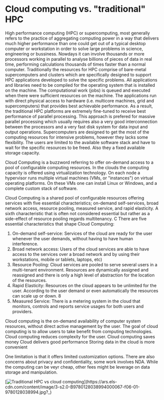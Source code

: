 # Cloud computing vs. "traditional" HPC

High performance computing (HPC) or  supercomputing, most generally refers to the practice of aggregating computing power in a way that delivers much higher performance than one could get out of a typical desktop computer or workstation in order to solve large problems in science, engineering or bussiness.
Nowdays it can involve thousands or more processors working in parallel to analyse billions of pieces of data in real time, performing calculations thousands of times faster than a normal computer. Traditionally the resources for HPC comprise of bare-metal supercomputers and clusters which  are specifically designed to support HPC applications developed to solve the specific problems. All applications and libraries need to be compiled for the operating system that is installed on the machine.  The computational work (jobs) is  queued and executed when there were sufficient resources on the machine.  The applications run with direct physical access to hardware (i.e. multicore machines, grid and supercomputers) that provides best achievable performance. As a result, the traditional HPC platforms are extremely fine-tuned to receive best performance of parallel processing. This approach is prefered for massive parallel processing which usually requires also a very good interconnection between the processors and a very fast disk system for data input and output operations. Supercomputers are designed to get the most of the computing resources for intensive problems, however they lacks some flexibility. The users are limited to the available software stack and have to wait for the specific resources to be freed. Also they a fixed available storage capacity. 



Cloud Computing is a buzzword referring to offer on-demand access to a pool of
configurable computing resources.  In the clouds the computing capacity  is offered using virtualization technology. On each node a hypervisor runs
multiple virtual machines (VMs, or "instances") on virtual operating platforms. On these VMs one
can install Linux or Windows, and a complete custom stack of software.

Cloud Computing is a shared pool of configurable resources
offering services with five essential characteristics; on-demand self-services, broad network
access, resource pooling, measured service, and rapid elasticity. A sixth characteristic that is
often not considered essential but rather as a side-effect of resource pooling regards multitenancy. C
There are five essential characteristics that shape Cloud Computing:
1. On-demand self-service: Services of the cloud are ready for the user whenever the user
demands, without having to have human interference.
2. Broad network access: Users of the cloud services are able to have access to the
services over a broad network and by using their workstations, mobile or tablets, laptops, etc)
3. Resource Pooling: Cloud services are pooled to serve several users in a multi-tenant
environment. Resources are dynamically assigned and reassigned and there is only a high level
of abstraction for the location of the resources.
4. Rapid Elasticity: Resources on the cloud appears to be unlimited for the user.
According to the user demand or even automatically the resources can scale up or down. 
8
5. Measured Service: There is a metering system in the cloud that monitors, controls and
reports service usages for both users and providers. 

Cloud computing is the on-demand availability of computer system resources, without direct active management by the user. The goal of cloud computing is to allow users to take benefit from computing technologies. 
Cloud computing reduces complexity for the user.
Cloud computing saves money
Cloud delivers good performance
Storing data in the cloud is more convenient


 One limitation is that it offers  limited customization options. There are also concerns about privacy and confidentiality, some work involves NDA. While the computing can be veyr cheap, other fees might be leverage on data storage and manipulation.


[![Traditional HPC vs cloud computing](https://ars.els-cdn.com/content/image/3-s2.0-B9780128038994000067-f06-01-9780128038994.jpg?_)](https://ars.els-cdn.com/content/image/3-s2.0-B9780128038994000067-f06-01-9780128038994.jpg?_)
